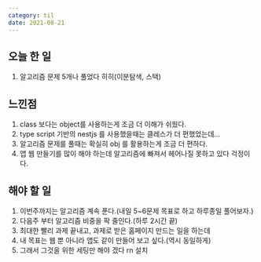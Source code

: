 ```yaml
---
category: til
date: 2021-08-21
---
```


## 오늘 한 일

1. 알고리즘 문제 5개나 풀었다 히히(이분탐색, 스택)

## 느낀점

1. class 보다는 object를 사용하는게 조금 더 이해가 쉬웠다.
2. type script 기반의 nestjs 를 사용했을때는 클레스가 더 편했었는데...
3. 알고리즘 문제를 풀때는 확실히 obj 를 활용하는게 조금 더 편하다.
4. 앱 웹 만들기를 많이 해야 하는데 알고리즘에 빠져서 헤어나질 못하고 있다 걱정이다.

## 해야 할 일

1. 이번주까지는 알고리즘 계속 푼다.(내일 5~6문제 목표로 하고 하루종일 풀어보자.)
2. 다음주 부터 알고리즘 비중을 팍 줄인다.(하루 2시간 끝)
3. 최대한 빨리 과제 끝내고, 과제로 받은 홈페이지 만드는 일을 하는데
4. 내 목표는 웹 뿐 아니라 앱도 같이 만들어 보고 싶다.(역시 동일하게)
5. 그래서 그것을 위한 세팅만 해야 겠다 rn 설치
